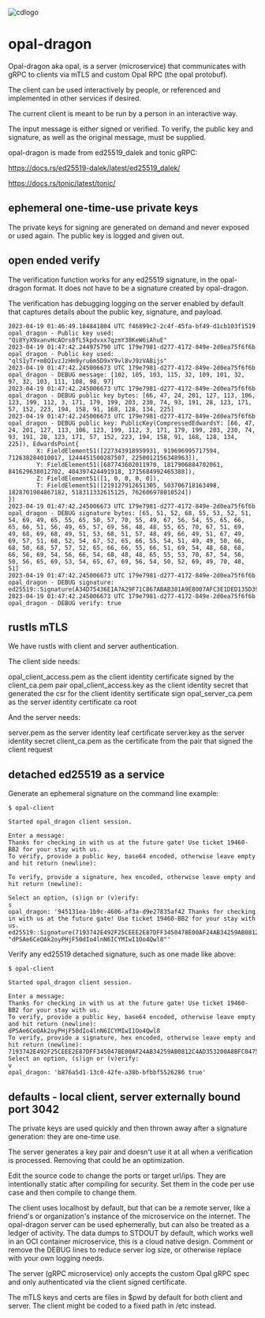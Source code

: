 ![cdlogo](https://carefuldata.com/images/cdlogo.png)

# opal-dragon

Opal-dragon aka opal, is a server (microservice) that communicates with gRPC to clients via mTLS and custom Opal RPC (the opal protobuf).

The client can be used interactively by people, or referenced and implemented in other services if desired.

The current client is meant to be run by a person in an interactive way.

The input message is either signed or verified. To verify, the public key and signature, as well as the original message, must be supplied.

opal-dragon is made from ed25519_dalek and tonic gRPC:

https://docs.rs/ed25519-dalek/latest/ed25519_dalek/

https://docs.rs/tonic/latest/tonic/

## ephemeral one-time-use private keys

The private keys for signing are generated on demand and never exposed or used again. The public key is logged and given out. 

## open ended verify

The verification function works for any ed25519 signature, in the opal-dragon format. It does not have to be a signature created by opal-dragon.

The verification has debugging logging on the server enabled by default that captures details about the public key, signature, and payload.

```
2023-04-19 01:46:49.184841804 UTC f46899c2-2c4f-45fa-bf49-d1cb103f1519 opal_dragon - Public key used: "Qi8YyX9xanvHcAOrs8fL5kpdvxx7qzmY38KeW6iAhuE"
2023-04-19 01:47:42.244975790 UTC 179e7981-d277-4172-849e-2d0ea75f6f6b opal_dragon - Public key used: "qlS1yTr+m8QIvzJzHm9yru6m5D9xY9vl8vJ9zVABijs"
2023-04-19 01:47:42.245006673 UTC 179e7981-d277-4172-849e-2d0ea75f6f6b opal_dragon - DEBUG message: [102, 105, 103, 115, 32, 109, 101, 32, 97, 32, 103, 111, 108, 98, 97]
2023-04-19 01:47:42.245006673 UTC 179e7981-d277-4172-849e-2d0ea75f6f6b opal_dragon - DEBUG public key bytes: [66, 47, 24, 201, 127, 113, 106, 123, 199, 112, 3, 171, 179, 199, 203, 230, 74, 93, 191, 28, 123, 171, 57, 152, 223, 194, 158, 91, 168, 128, 134, 225]
2023-04-19 01:47:42.245006673 UTC 179e7981-d277-4172-849e-2d0ea75f6f6b opal_dragon - DEBUG public key: PublicKey(CompressedEdwardsY: [66, 47, 24, 201, 127, 113, 106, 123, 199, 112, 3, 171, 179, 199, 203, 230, 74, 93, 191, 28, 123, 171, 57, 152, 223, 194, 158, 91, 168, 128, 134, 225]), EdwardsPoint{
        X: FieldElement51([227343918959931, 919696995717594, 712638284010017, 1244451500287507, 2250012156348963]),
        Y: FieldElement51([687743602011970, 1817906884702061, 841629638012702, 404397424491918, 1715684992465388]),
        Z: FieldElement51([1, 0, 0, 0, 0]),
        T: FieldElement51([219127912651305, 503706718163498, 1828701904867182, 518311332615125, 762606978010524])
})
2023-04-19 01:47:42.245006673 UTC 179e7981-d277-4172-849e-2d0ea75f6f6b opal_dragon - DEBUG signature bytes: [65, 51, 52, 68, 55, 53, 52, 51, 54, 69, 49, 65, 55, 65, 50, 57, 70, 55, 49, 67, 56, 54, 55, 65, 66, 65, 66, 51, 56, 49, 65, 57, 69, 56, 48, 48, 55, 65, 70, 67, 51, 69, 49, 68, 69, 68, 49, 51, 53, 68, 51, 57, 48, 49, 66, 49, 51, 67, 49, 69, 57, 51, 68, 52, 54, 67, 52, 65, 66, 55, 54, 51, 49, 49, 50, 66, 68, 50, 68, 57, 57, 52, 65, 66, 66, 55, 66, 51, 69, 54, 48, 68, 68, 66, 56, 69, 54, 56, 66, 54, 68, 48, 48, 65, 55, 53, 70, 67, 54, 56, 50, 56, 65, 69, 53, 54, 65, 67, 69, 56, 54, 50, 52, 69, 49, 70, 48, 51]
2023-04-19 01:47:42.245006673 UTC 179e7981-d277-4172-849e-2d0ea75f6f6b opal_dragon - DEBUG signature: ed25519::Signature(A34D75436E1A7A29F71C867ABAB381A9E8007AFC3E1DED135D3901B13C1E93D46C4AB763112BD2D994ABB7B3E60DDB8E68B6D00A75FC6828AE56ACE8624E1F03)
2023-04-19 01:47:42.245006673 UTC 179e7981-d277-4172-849e-2d0ea75f6f6b opal_dragon - DEBUG verify: true
```


## rustls mTLS

We have rustls with client and server authentication.

The client side needs:

opal_client_access.pem as the client identity certificate signed by the client_ca.pem pair
opal_client_access.key as the client identity secret that generated the csr for the client identity sertificate sign
opal_server_ca.pem as the server identity certificate ca root

And the server needs:

server.pem as the server identity leaf certificate
server.key as the server identity secret
client_ca.pem as the certificate from the pair that signed the client request

## detached ed25519 as a service

Generate an ephemeral signature on the command line example:

```
$ opal-client

Started opal_dragon client session.

Enter a message: 
Thanks for checking in with us at the future gate! Use ticket 19460-BB2 for your stay with us.
To verify, provide a public key, base64 encoded, otherwise leave empty and hit return (newline): 

To verify, provide a signature, hex encoded, otherwise leave empty and hit return (newline): 

Select an option, (s)ign or (v)erify: 
s
opal_dragon: '945131ea-1b9c-4606-af3a-d9e27835af42 Thanks for checking in with us at the future gate! Use ticket 19460-BB2 for your stay with us. ed25519::Signature(7193742E492F25CEEE2E87DFF3450478E00AF24AB34259AB0812C4AD353200A8BFC0475C7BC88533105CEA08CE475206866B939C7D9EE3790B903FC659B04B04) "dPSAe6CeQAk2oyPHjF50dIo4lnN6ICYMIwI1Oo4Qwl8"'
```

Verify any ed25519 detached signature, such as one made like above:

```
$ opal-client

Started opal_dragon client session.

Enter a message: 
Thanks for checking in with us at the future gate! Use ticket 19460-BB2 for your stay with us.
To verify, provide a public key, base64 encoded, otherwise leave empty and hit return (newline): 
dPSAe6CeQAk2oyPHjF50dIo4lnN6ICYMIwI1Oo4Qwl8
To verify, provide a signature, hex encoded, otherwise leave empty and hit return (newline): 
7193742E492F25CEEE2E87DFF3450478E00AF24AB34259AB0812C4AD353200A8BFC0475C7BC88533105CEA08CE475206866B939C7D9EE3790B903FC659B04B04
Select an option, (s)ign or (v)erify: 
v
opal_dragon: 'b876a5d1-13c0-42fe-a38b-bfbbf5526286 true'

```

## defaults - local client, server externally bound port 3042

The private keys are used quickly and then thrown away after a signature generation: they are one-time use.

The server generates a key pair and doesn't use it at all when a verification is processed. Removing that could be an optimization.

Edit the source code to change the ports or target url/ips.  They are intentionally static after compiling for security. Set them in the code per use case and then compile to change them.

The client uses localhost by default, but that can be a remote server, like a friend's or organization's instance of the microservice on the internet. The opal-dragon server can be used ephemerally, but can also be treated as a ledger of activity. The data dumps to STDOUT by default, which works well in an OCI container microservice, this is a cloud native design. Comment or remove the DEBUG lines to reduce server log size, or otherwise replace with your own logging needs.

The server (gRPC microservice) only accepts the custom Opal gRPC spec and only authenticated via the client signed certificate. 

The mTLS keys and certs are files in $pwd by default for both client and server. The client might be coded to a fixed path in /etc instead.
